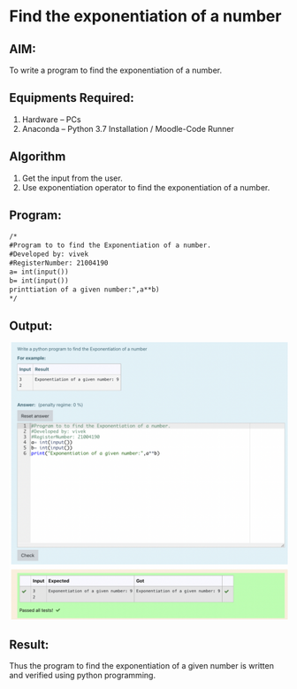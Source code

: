 # Find the exponentiation of a number

## AIM:
To write a program to find the exponentiation of a number.

## Equipments Required:
1. Hardware – PCs
2. Anaconda – Python 3.7 Installation / Moodle-Code Runner

## Algorithm
1. Get the input from the user.
2. Use exponentiation operator to find the exponentiation of a number.

## Program:
```
/*
#Program to to find the Exponentiation of a number.
#Developed by: vivek
#RegisterNumber: 21004190
a= int(input())
b= int(input())
printtiation of a given number:",a**b)
*/
```

## Output:
![exponentiation of a number](exp1.png)


## Result:
Thus the program to find the exponentiation of a given number is written and verified using python programming.
